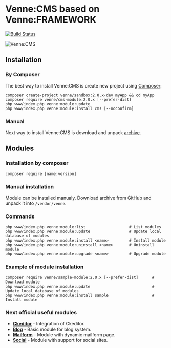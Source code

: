 # Venne:CMS based on Venne:FRAMEWORK

[![Build Status](https://secure.travis-ci.org/Venne/cms-module.png)](http://travis-ci.org/Venne/cms-module)

![Venne:CMS](http://sphotos-e.ak.fbcdn.net/hphotos-ak-ash4/383535_488937831131218_1478109251_n.jpg)


## Installation

### By Composer

The best way to install Venne:CMS is create new project using
[Composer](http://doc.nette.org/composer):

	composer create-project venne/sandbox:2.0.x-dev myApp && cd myApp
	composer require venne/cms-module:2.0.x [--prefer-dist]
	php www/index.php venne:module:update
	php www/index.php venne:module:install cms [--noconfirm]

### Manual

Next way to install Venne:CMS is download and unpack [archive](https://github.com/Venne/cms-module/downloads).

## Modules

### Installation by composer

	composer require [name:version]

### Manual installation

Module can be installed manualy. Download archive from GitHub and unpack it into `/vendor/venne`.

### Commands

	php www/index.php venne:module:list                   # List modules
	php www/index.php venne:module:update                 # Update local database of modules
	php www/index.php venne:module:install <name>         # Install module
	php www/index.php venne:module:uninstall <name>       # Uninstall module
	php www/index.php venne:module:upgrade <name>         # Upgrade module

### Example of module installation

	composer require venne/sample-module:2.0.x [--prefer-dist]      # Download module
	php www/index.php venne:module:update                           # Update local database of modules
	php www/index.php venne:module:install sample                   # Install module

### Next official useful modules

- [**Ckeditor**](https://github.com/Venne/ckeditor-module) - Integration of Ckeditor.
- [**Blog**](https://github.com/Venne/blog-module) - Basic module for blog system.
- [**Mailform**](https://github.com/Venne/mailform-module) - Module with dynamic mailform page.
- [**Social**](https://github.com/Venne/social-module) - Module with support for social sites.
